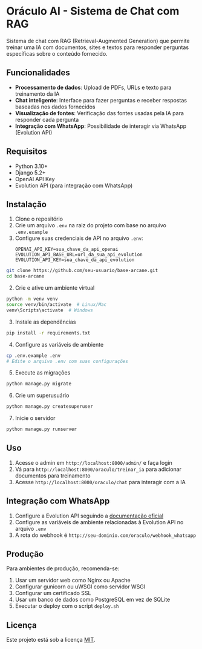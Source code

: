 # Oráculo AI - Sistema de Chat com RAG

Sistema de chat com RAG (Retrieval-Augmented Generation) que permite treinar uma IA com documentos, sites e textos para responder perguntas específicas sobre o conteúdo fornecido.

## Funcionalidades

- **Processamento de dados**: Upload de PDFs, URLs e texto para treinamento da IA
- **Chat inteligente**: Interface para fazer perguntas e receber respostas baseadas nos dados fornecidos
- **Visualização de fontes**: Verificação das fontes usadas pela IA para responder cada pergunta
- **Integração com WhatsApp**: Possibilidade de interagir via WhatsApp (Evolution API)

## Requisitos

- Python 3.10+
- Django 5.2+
- OpenAI API Key
- Evolution API (para integração com WhatsApp)

## Instalação

1. Clone o repositório
2. Crie um arquivo `.env` na raiz do projeto com base no arquivo `.env.example`
3. Configure suas credenciais de API no arquivo `.env`:
   ```
   OPENAI_API_KEY=sua_chave_da_api_openai
   EVOLUTION_API_BASE_URL=url_da_sua_api_evolution
   EVOLUTION_API_KEY=sua_chave_da_api_evolution
   ```
```bash
git clone https://github.com/seu-usuario/base-arcane.git
cd base-arcane
```

2. Crie e ative um ambiente virtual
```bash
python -m venv venv
source venv/bin/activate  # Linux/Mac
venv\Scripts\activate  # Windows
```

3. Instale as dependências
```bash
pip install -r requirements.txt
```

4. Configure as variáveis de ambiente
```bash
cp .env.example .env
# Edite o arquivo .env com suas configurações
```

5. Execute as migrações
```bash
python manage.py migrate
```

6. Crie um superusuário
```bash
python manage.py createsuperuser
```

7. Inicie o servidor
```bash
python manage.py runserver
```

## Uso

1. Acesse o admin em `http://localhost:8000/admin/` e faça login
2. Vá para `http://localhost:8000/oraculo/treinar_ia` para adicionar documentos para treinamento
3. Acesse `http://localhost:8000/oraculo/chat` para interagir com a IA

## Integração com WhatsApp

1. Configure a Evolution API seguindo a [documentação oficial](https://github.com/evolution-api/evolution-api)
2. Configure as variáveis de ambiente relacionadas à Evolution API no arquivo `.env`
3. A rota do webhook é `http://seu-dominio.com/oraculo/webhook_whatsapp`

## Produção

Para ambientes de produção, recomenda-se:

1. Usar um servidor web como Nginx ou Apache
2. Configurar gunicorn ou uWSGI como servidor WSGI
3. Configurar um certificado SSL
4. Usar um banco de dados como PostgreSQL em vez de SQLite
5. Executar o deploy com o script `deploy.sh`

## Licença

Este projeto está sob a licença [MIT](LICENSE).

